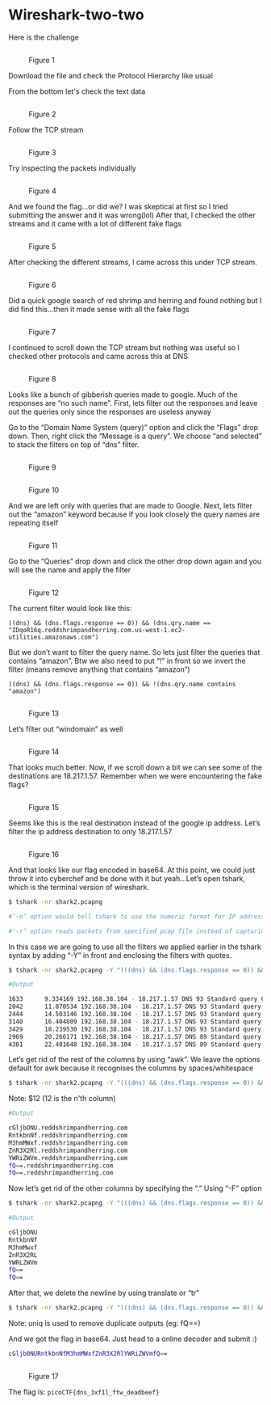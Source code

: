 # Wireshark-two-two

Here is the challenge

<figure><img src="../../../.gitbook/assets/img1 (2).png" alt=""><figcaption><p>Figure 1</p></figcaption></figure>

Download the file and check the Protocol Hierarchy like usual

From the bottom let's check the text data

<figure><img src="../../../.gitbook/assets/img2 (1).png" alt=""><figcaption><p>Figure 2</p></figcaption></figure>

Follow the TCP stream

<figure><img src="../../../.gitbook/assets/img3 (2).png" alt=""><figcaption><p>Figure 3</p></figcaption></figure>

Try inspecting the packets individually

<figure><img src="../../../.gitbook/assets/img4 (2).png" alt=""><figcaption><p>Figure 4</p></figcaption></figure>

And we found the flag…or did we? I was skeptical at first so I tried submitting the answer and it was wrong(lol) After that, I checked the other streams and it came with a lot of different fake flags

<figure><img src="../../../.gitbook/assets/img5 (1).png" alt=""><figcaption><p>Figure 5</p></figcaption></figure>

After checking the different streams, I came across this under TCP stream.

<figure><img src="../../../.gitbook/assets/img6 (2).png" alt=""><figcaption><p>Figure 6</p></figcaption></figure>

Did a quick google search of red shrimp and herring and found nothing but I did find this…then it made sense with all the fake flags

<figure><img src="../../../.gitbook/assets/img7 (2).png" alt=""><figcaption><p>Figure 7</p></figcaption></figure>

I continued to scroll down the TCP stream but nothing was useful so I checked other protocols and came across this at DNS

<figure><img src="../../../.gitbook/assets/img8 (2).png" alt=""><figcaption><p>Figure 8</p></figcaption></figure>

Looks like a bunch of gibberish queries made to google. Much of the responses are “no such name”. First, lets filter out the responses and leave out the queries only since the responses are useless anyway

Go to the “Domain Name System (query)” option and click the “Flags” drop down. Then, right click the “Message is a query”. We choose “and selected” to stack the filters on top of “dns” filter.

<figure><img src="../../../.gitbook/assets/img9 (2).png" alt=""><figcaption><p>Figure 9</p></figcaption></figure>

<figure><img src="../../../.gitbook/assets/img10 (1).png" alt=""><figcaption><p>Figure 10</p></figcaption></figure>

And we are left only with queries that are made to Google. Next, lets filter out the “amazon” keyword because if you look closely the query names are repeating itself

<figure><img src="../../../.gitbook/assets/img11 (1).png" alt=""><figcaption><p>Figure 11</p></figcaption></figure>

Go to the “Queries” drop down and click the other drop down again and you will see the name and apply the filter

<figure><img src="../../../.gitbook/assets/img12 (1).png" alt=""><figcaption><p>Figure 12</p></figcaption></figure>

The current filter would look like this:

`((dns) && (dns.flags.response == 0)) && (dns.qry.name == "IDqoR16q.reddshrimpandherring.com.us-west-1.ec2-utilities.amazonaws.com")`

But we don’t want to filter the query name. So lets just filter the queries that contains “amazon”. Btw we also need to put “!” in front so we invert the filter (means remove anything that contains “amazon”)

`((dns) && (dns.flags.response == 0)) && !(dns.qry.name contains "amazon")`

<figure><img src="../../../.gitbook/assets/img14 (1).png" alt=""><figcaption><p>Figure 13</p></figcaption></figure>

Let’s filter out “windomain” as well

<figure><img src="../../../.gitbook/assets/img16 (1).png" alt=""><figcaption><p>Figure 14</p></figcaption></figure>

That looks much better. Now, if we scroll down a bit we can see some of the destinations are 18.217.1.57. Remember when we were encountering the fake flags?

<figure><img src="../../../.gitbook/assets/img17 (1).png" alt=""><figcaption><p>Figure 15</p></figcaption></figure>

Seems like this is the real destination instead of the google ip address. Let’s filter the ip address destination to only 18.217.1.57

<figure><img src="../../../.gitbook/assets/img22.png" alt=""><figcaption><p>Figure 16</p></figcaption></figure>

And that looks like our flag encoded in base64. At this point, we could just throw it into cyberchef and be done with it but yeah...Let’s open tshark, which is the terminal version of wireshark.

```sh
$ tshark -nr shark2.pcapng

#‘-n’ option would tell tshark to use the numeric format for IP addresses and port number

#'-r’ option reads packets from specified pcap file instead of capturing live traffic
```

In this case we are going to use all the filters we applied earlier in the tshark syntax by adding “-Y” in front and enclosing the filters with quotes.

```sh
$ tshark -nr shark2.pcapng -Y "(((dns) && (dns.flags.response == 0)) && !(dns.qry.name contains "amazonaws") &5 !(dns.qry.name contains "windomain")) && (ip.dst == 18.217.1.57)*
```

```sh
#Output

1633      9.334169 192.168.38.104 - 18.217.1.57 DNS 93 Standard query 0xdf26 A cGljbONU.reddshrimpandherring.com
2042      11.870534 192.168.38.104 - 18.217.1.57 DNS 93 Standard query 0x3a38 A RntkbnNf.reddshrimpandherring.com
2444      14.503146 192.168.38.104 - 18.217.1.57 DNS 93 Standard query 0x531d A M3hmMWxf.reddshrimpandherring.com
3140      16.404809 192.168.38.104 - 18.217.1.57 DNS 93 Standard query 0x99dd A ZnR3X2Rl.reddshrimpandherring.com
3429      18.239530 192.168.38.104 - 18.217.1.57 DNS 93 Standard query 0x16f6 A YWRiZWm.reddshrimpandherring.com
2969      20.266171 192.168.38.104 - 18.217.1.57 DNS 89 Standard query 0xbe68 A fQ==.reddshrimpandherring.com
4361      22.481648 192.168.38.104 - 18.217.1.57 DNS 89 Standard query 0xa748 A fQ==.reddshrimpandherring.com
```

Let’s get rid of the rest of the columns by using “awk”. We leave the options default for awk because it recognises the columns by spaces/whitespace

```sh
$ tshark -nr shark2.pcapng -Y "(((dns) && (dns.flags.response == 0)) && !(dns.qry.name contains "amazonaws") && !(dns.qry.name contains "windomain")) && (ip.dst == 18.217.1.57)" | awk "{ print $12 }'
```

Note: $12 (12 is the n'th column)

```sh
#Output

cGljbONU.reddshrimpandherring.com
RntkbnNf.reddshrimpandherring.com
M3hmMWxf.reddshrimpandherring.com
ZnR3X2Rl.reddshrimpandherring.com
YWRiZWVm.reddshrimpandherring.com
fQ==.reddshrimpandherring.com
fQ==.reddshrimpandherring.com
```

Now let’s get rid of the other columns by specifying the “.” Using “-F” option

```sh
$ tshark -nr shark2.pcapng -Y "(((dns) && (dns.flags.response == 0)) && !(dns.qry.name contains "amazonaws") && !(dns.qry.name contains "windomain")) 66 (ip.dst == 18.217.1.57)" | awk "{ print $12 }' | awk -F "." '{ print $1 }'
```

```sh
#Output

cGljbONU
RntkbnNf
M3hmMwxf
ZnR3X2RL
YWRLZWVm
fQ==
fQ==
```

After that, we delete the newline by using translate or “tr"

```sh
$ tshark -nr shark2.pcapng -Y "(((dns) && (dns.flags.response == 0)) && !(dns.qry.name contains "amazonaws") 6& !(dns.qry.name contains "windomain")) 65 (ip.dst == 18.217.1.57)" | awk '{ print $12 }' | awk -F "." '{ print $1 }' | uniq | tr -d '\n' 
```

Note: uniq is used to remove duplicate outputs (eg: fQ==)

And we got the flag in base64. Just head to a online decoder and submit :)

```sh
cGljb0NURntkbnNfM3hmMWxfZnR3X2RlYWRiZWVmfQ==
```

<figure><img src="../../../.gitbook/assets/img23.png" alt=""><figcaption><p>Figure 17</p></figcaption></figure>

The flag is: `picoCTF{dns_3xf1l_ftw_deadbeef}`
